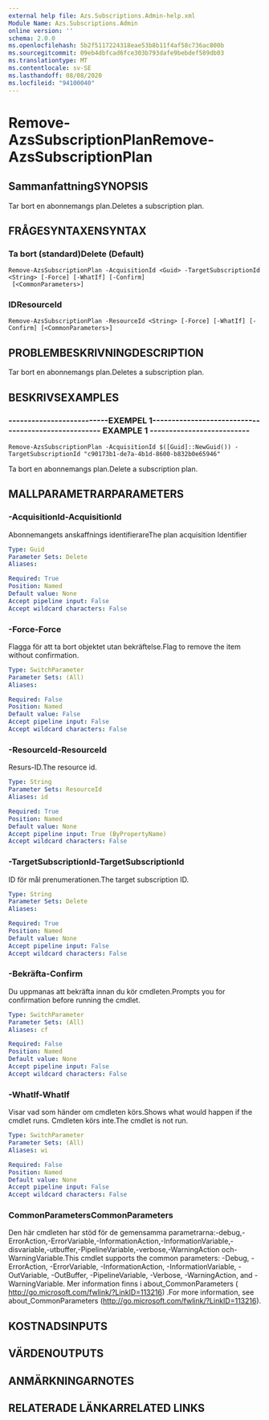 ```yaml
---
external help file: Azs.Subscriptions.Admin-help.xml
Module Name: Azs.Subscriptions.Admin
online version: ''
schema: 2.0.0
ms.openlocfilehash: 5b2f5117224318eae53b8b11f4af58c736ac800b
ms.sourcegitcommit: 09eb4dbfcad6fce303b793dafe9bebdef589db03
ms.translationtype: MT
ms.contentlocale: sv-SE
ms.lasthandoff: 08/08/2020
ms.locfileid: "94100040"
---
```

# <span data-ttu-id="d86d6-101">Remove-AzsSubscriptionPlan</span><span class="sxs-lookup"><span data-stu-id="d86d6-101">Remove-AzsSubscriptionPlan</span></span>

## <span data-ttu-id="d86d6-102">Sammanfattning</span><span class="sxs-lookup"><span data-stu-id="d86d6-102">SYNOPSIS</span></span>
<span data-ttu-id="d86d6-103">Tar bort en abonnemangs plan.</span><span class="sxs-lookup"><span data-stu-id="d86d6-103">Deletes a subscription plan.</span></span>

## <span data-ttu-id="d86d6-104">FRÅGESYNTAXEN</span><span class="sxs-lookup"><span data-stu-id="d86d6-104">SYNTAX</span></span>

### <span data-ttu-id="d86d6-105">Ta bort (standard)</span><span class="sxs-lookup"><span data-stu-id="d86d6-105">Delete (Default)</span></span>
```
Remove-AzsSubscriptionPlan -AcquisitionId <Guid> -TargetSubscriptionId <String> [-Force] [-WhatIf] [-Confirm]
 [<CommonParameters>]
```

### <span data-ttu-id="d86d6-106">ID</span><span class="sxs-lookup"><span data-stu-id="d86d6-106">ResourceId</span></span>
```
Remove-AzsSubscriptionPlan -ResourceId <String> [-Force] [-WhatIf] [-Confirm] [<CommonParameters>]
```

## <span data-ttu-id="d86d6-107">PROBLEMBESKRIVNING</span><span class="sxs-lookup"><span data-stu-id="d86d6-107">DESCRIPTION</span></span>
<span data-ttu-id="d86d6-108">Tar bort en abonnemangs plan.</span><span class="sxs-lookup"><span data-stu-id="d86d6-108">Deletes a subscription plan.</span></span>

## <span data-ttu-id="d86d6-109">BESKRIVS</span><span class="sxs-lookup"><span data-stu-id="d86d6-109">EXAMPLES</span></span>

### <span data-ttu-id="d86d6-110">--------------------------EXEMPEL 1--------------------------</span><span class="sxs-lookup"><span data-stu-id="d86d6-110">-------------------------- EXAMPLE 1 --------------------------</span></span>
```
Remove-AzsSubscriptionPlan -AcquisitionId $([Guid]::NewGuid()) -TargetSubscriptionId "c90173b1-de7a-4b1d-8600-b832b0e65946"
```

<span data-ttu-id="d86d6-111">Ta bort en abonnemangs plan.</span><span class="sxs-lookup"><span data-stu-id="d86d6-111">Delete a subscription plan.</span></span>

## <span data-ttu-id="d86d6-112">MALLPARAMETRAR</span><span class="sxs-lookup"><span data-stu-id="d86d6-112">PARAMETERS</span></span>

### <span data-ttu-id="d86d6-113">-AcquisitionId</span><span class="sxs-lookup"><span data-stu-id="d86d6-113">-AcquisitionId</span></span>
<span data-ttu-id="d86d6-114">Abonnemangets anskaffnings identifierare</span><span class="sxs-lookup"><span data-stu-id="d86d6-114">The plan acquisition Identifier</span></span>

```yaml
Type: Guid
Parameter Sets: Delete
Aliases: 

Required: True
Position: Named
Default value: None
Accept pipeline input: False
Accept wildcard characters: False
```

### <span data-ttu-id="d86d6-115">-Force</span><span class="sxs-lookup"><span data-stu-id="d86d6-115">-Force</span></span>
<span data-ttu-id="d86d6-116">Flagga för att ta bort objektet utan bekräftelse.</span><span class="sxs-lookup"><span data-stu-id="d86d6-116">Flag to remove the item without confirmation.</span></span>

```yaml
Type: SwitchParameter
Parameter Sets: (All)
Aliases: 

Required: False
Position: Named
Default value: False
Accept pipeline input: False
Accept wildcard characters: False
```

### <span data-ttu-id="d86d6-117">-ResourceId</span><span class="sxs-lookup"><span data-stu-id="d86d6-117">-ResourceId</span></span>
<span data-ttu-id="d86d6-118">Resurs-ID.</span><span class="sxs-lookup"><span data-stu-id="d86d6-118">The resource id.</span></span>

```yaml
Type: String
Parameter Sets: ResourceId
Aliases: id

Required: True
Position: Named
Default value: None
Accept pipeline input: True (ByPropertyName)
Accept wildcard characters: False
```

### <span data-ttu-id="d86d6-119">-TargetSubscriptionId</span><span class="sxs-lookup"><span data-stu-id="d86d6-119">-TargetSubscriptionId</span></span>
<span data-ttu-id="d86d6-120">ID för mål prenumerationen.</span><span class="sxs-lookup"><span data-stu-id="d86d6-120">The target subscription ID.</span></span>

```yaml
Type: String
Parameter Sets: Delete
Aliases: 

Required: True
Position: Named
Default value: None
Accept pipeline input: False
Accept wildcard characters: False
```

### <span data-ttu-id="d86d6-121">-Bekräfta</span><span class="sxs-lookup"><span data-stu-id="d86d6-121">-Confirm</span></span>
<span data-ttu-id="d86d6-122">Du uppmanas att bekräfta innan du kör cmdleten.</span><span class="sxs-lookup"><span data-stu-id="d86d6-122">Prompts you for confirmation before running the cmdlet.</span></span>

```yaml
Type: SwitchParameter
Parameter Sets: (All)
Aliases: cf

Required: False
Position: Named
Default value: None
Accept pipeline input: False
Accept wildcard characters: False
```

### <span data-ttu-id="d86d6-123">-WhatIf</span><span class="sxs-lookup"><span data-stu-id="d86d6-123">-WhatIf</span></span>
<span data-ttu-id="d86d6-124">Visar vad som händer om cmdleten körs.</span><span class="sxs-lookup"><span data-stu-id="d86d6-124">Shows what would happen if the cmdlet runs.</span></span>
<span data-ttu-id="d86d6-125">Cmdleten körs inte.</span><span class="sxs-lookup"><span data-stu-id="d86d6-125">The cmdlet is not run.</span></span>

```yaml
Type: SwitchParameter
Parameter Sets: (All)
Aliases: wi

Required: False
Position: Named
Default value: None
Accept pipeline input: False
Accept wildcard characters: False
```

### <span data-ttu-id="d86d6-126">CommonParameters</span><span class="sxs-lookup"><span data-stu-id="d86d6-126">CommonParameters</span></span>
<span data-ttu-id="d86d6-127">Den här cmdleten har stöd för de gemensamma parametrarna:-debug,-ErrorAction,-ErrorVariable,-InformationAction,-InformationVariable,-disvariable,-utbuffer,-PipelineVariable,-verbose,-WarningAction och-WarningVariable.</span><span class="sxs-lookup"><span data-stu-id="d86d6-127">This cmdlet supports the common parameters: -Debug, -ErrorAction, -ErrorVariable, -InformationAction, -InformationVariable, -OutVariable, -OutBuffer, -PipelineVariable, -Verbose, -WarningAction, and -WarningVariable.</span></span> <span data-ttu-id="d86d6-128">Mer information finns i about_CommonParameters ( http://go.microsoft.com/fwlink/?LinkID=113216) .</span><span class="sxs-lookup"><span data-stu-id="d86d6-128">For more information, see about_CommonParameters (http://go.microsoft.com/fwlink/?LinkID=113216).</span></span>

## <span data-ttu-id="d86d6-129">KOSTNADS</span><span class="sxs-lookup"><span data-stu-id="d86d6-129">INPUTS</span></span>

## <span data-ttu-id="d86d6-130">VÄRDEN</span><span class="sxs-lookup"><span data-stu-id="d86d6-130">OUTPUTS</span></span>

## <span data-ttu-id="d86d6-131">ANMÄRKNINGAR</span><span class="sxs-lookup"><span data-stu-id="d86d6-131">NOTES</span></span>

## <span data-ttu-id="d86d6-132">RELATERADE LÄNKAR</span><span class="sxs-lookup"><span data-stu-id="d86d6-132">RELATED LINKS</span></span>

